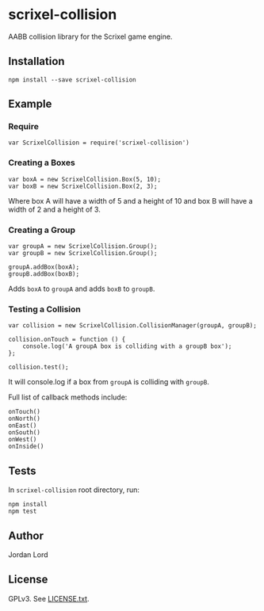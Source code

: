 # scrixel-collision

AABB collision library for the Scrixel game engine.

## Installation

`npm install --save scrixel-collision`

## Example

### Require

`var ScrixelCollision = require('scrixel-collision')`

### Creating a Boxes

```
var boxA = new ScrixelCollision.Box(5, 10);
var boxB = new ScrixelCollision.Box(2, 3);
```

Where box A will have a width of 5 and a height of 10 and box B will have a
width of 2 and a height of 3.

### Creating a Group

```
var groupA = new ScrixelCollision.Group();
var groupB = new ScrixelCollision.Group();

groupA.addBox(boxA);
groupB.addBox(boxB);
```

Adds `boxA` to `groupA` and adds `boxB` to `groupB`.

### Testing a Collision

```
var collision = new ScrixelCollision.CollisionManager(groupA, groupB);

collision.onTouch = function () {
    console.log('A groupA box is colliding with a groupB box');
};

collision.test();
```

It will console.log if a box from `groupA` is colliding with `groupB`.

Full list of callback methods include:

```
onTouch()
onNorth()
onEast()
onSouth()
onWest()
onInside()
```

## Tests

In `scrixel-collision` root directory, run:

```
npm install
npm test
```

## Author

Jordan Lord

## License

GPLv3. See [LICENSE.txt](LICENSE.txt).
